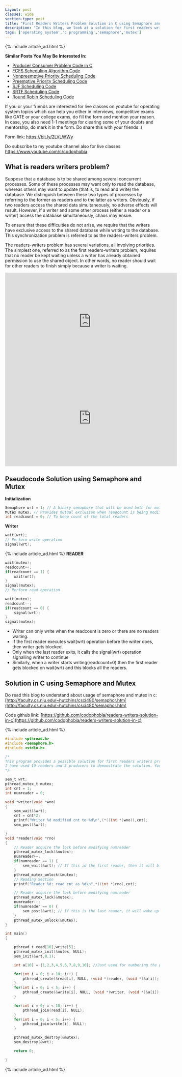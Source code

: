 ```yaml
---
Layout: post
classes: wide
section-type: post
title: "First Readers Writers Problem Solution in C using Semaphore and Mutex"
description: "In this blog, we look at a solution for first readers writers problem using semaphore and mutex"
tags: ['operating system','c programming','semaphore','mutex']
---
```

{% include article_ad.html %}

**Similar Posts You May Be Interested In:**

* [Producer Consumer Problem Code in C](https://shivammitra.com/c/producer-consumer-problem-in-c/)
* [FCFS Scheduling Algorithm Code](https://codophobia.github.io/operating%20system/fcfs-scheduling-program/)
* [Nonpreemptive Priority Scheduling Code](https://shivammitra.com/operating%20system/nonpreemptive-priority-scheduling/)
* [Preemptive Priority Scheduling Code](https://shivammitra.com/operating%20system/preemptive-priority-program/)
* [SJF Scheduling Code](https://shivammitra.com/operating%20system/sjf-scheduling-program/)
* [SRTF Scheduling Code](https://shivammitra.com/operating%20system/srtf-scheduling-program/)
* [Round Robin Scheduling Code](https://shivammitra.com/operating%20system/roundrobin-scheduling-program/)

If you or your friends are interested for live classes on youtube for operating system topics which can help you either in interviews, competitive exams like GATE or your college exams, do fill the form and mention your reason. In case, you also need 1-1 meetings for clearing some of your doubts and mentorship, do mark it in the form. Do share this with your friends :)

Form link: https://bit.ly/2LVLWWy

Do subscribe to my youtube channel also for live classes: https://www.youtube.com/c/codophobia

## What is readers writers problem?

Suppose that a database is to be shared among several concurrent processes.
Some of these processes may want only to read the database, whereas others
may want to update (that is, to read and write) the database. We distinguish
between these two types of processes by referring to the former as readers
and to the latter as writers. Obviously, if two readers access the shared data
simultaneously, no adverse effects will result. However, if a writer and some
other process (either a reader or a writer) access the database simultaneously,
chaos may ensue.

To ensure that these difficulties do not arise, we require that the writers
have exclusive access to the shared database while writing to the database. This
synchronization problem is referred to as the readers-writers problem. 

The readers-writers problem has several variations, all involving
priorities. The simplest one, referred to as the first readers-writers problem,
requires that no reader be kept waiting unless a writer has already obtained
permission to use the shared object. In other words, no reader should wait for
other readers to finish simply because a writer is waiting.

<iframe width="560" height="315" src="https://www.youtube.com/embed/-DLCGdiRdMM" frameborder="0" allow="accelerometer; autoplay; encrypted-media; gyroscope; picture-in-picture" allowfullscreen></iframe>

<iframe width="560" height="315" src="https://www.youtube.com/embed/SjUSnpsJEQs" frameborder="0" allow="accelerometer; autoplay; encrypted-media; gyroscope; picture-in-picture" allowfullscreen></iframe>

## Pseudocode Solution using Semaphore and Mutex

**Initialization**

```c
Semaphore wrt = 1; // A binary semaphore that will be used both for mutual exclusion and signalling
Mutex mutex; // Provides mutual exclusion when readcount is being modified
int readcount = 0; // To keep count of the total readers
```

**Writer**

```c
wait(wrt);
// Perform write operation
signal(wrt);
```
{% include article_ad.html %}
**READER**

```c
wait(mutex);
readcount++;
if(readcount == 1) {
    wait(wrt);
}
signal(mutex);
// Perform read operation

wait(mutex);
readcount--;
if(readcount == 0) {
    signal(wrt);
}
signal(mutex);
```

* Writer can only write when the readcount is zero or there are no readers waiting.
* If the first reader executes wait(wrt) operation before the writer does, then writer gets blocked.
* Only when the last reader exits, it calls the signal(wrt) operation signalling writer to continue
* Similarly, when a writer starts writing(readcount=0) then the first reader gets blocked on wait(wrt) and this blocks all the readers.

## Solution in C using Semaphore and Mutex

Do read this blog to understand about usage of semaphore and mutex in c: [http://faculty.cs.niu.edu/~hutchins/csci480/semaphor.htm](http://faculty.cs.niu.edu/~hutchins/csci480/semaphor.htm)

Code github link: [https://github.com/codophobia/readers-writers-solution-in-c](https://github.com/codophobia/readers-writers-solution-in-c)

{% include article_ad.html %}
```c
#include <pthread.h>
#include <semaphore.h>
#include <stdio.h>

/*
This program provides a possible solution for first readers writers problem using mutex and semaphore.
I have used 10 readers and 5 producers to demonstrate the solution. You can always play with these values.
*/

sem_t wrt;
pthread_mutex_t mutex;
int cnt = 1;
int numreader = 0;

void *writer(void *wno)
{   
    sem_wait(&wrt);
    cnt = cnt*2;
    printf("Writer %d modified cnt to %d\n",(*((int *)wno)),cnt);
    sem_post(&wrt);

}
void *reader(void *rno)
{   
    // Reader acquire the lock before modifying numreader
    pthread_mutex_lock(&mutex);
    numreader++;
    if(numreader == 1) {
        sem_wait(&wrt); // If this id the first reader, then it will block the writer
    }
    pthread_mutex_unlock(&mutex);
    // Reading Section
    printf("Reader %d: read cnt as %d\n",*((int *)rno),cnt);

    // Reader acquire the lock before modifying numreader
    pthread_mutex_lock(&mutex);
    numreader--;
    if(numreader == 0) {
        sem_post(&wrt); // If this is the last reader, it will wake up the writer.
    }
    pthread_mutex_unlock(&mutex);
}

int main()
{   

    pthread_t read[10],write[5];
    pthread_mutex_init(&mutex, NULL);
    sem_init(&wrt,0,1);

    int a[10] = {1,2,3,4,5,6,7,8,9,10}; //Just used for numbering the producer and consumer

    for(int i = 0; i < 10; i++) {
        pthread_create(&read[i], NULL, (void *)reader, (void *)&a[i]);
    }
    for(int i = 0; i < 5; i++) {
        pthread_create(&write[i], NULL, (void *)writer, (void *)&a[i]);
    }

    for(int i = 0; i < 10; i++) {
        pthread_join(read[i], NULL);
    }
    for(int i = 0; i < 5; i++) {
        pthread_join(write[i], NULL);
    }

    pthread_mutex_destroy(&mutex);
    sem_destroy(&wrt);

    return 0;
    
}
```
{% include article_ad.html %}
